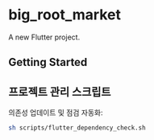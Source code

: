 # big_root_market

A new Flutter project.

## Getting Started

## 프로젝트 관리 스크립트
의존성 업데이트 및 점검 자동화:
```bash
sh scripts/flutter_dependency_check.sh


